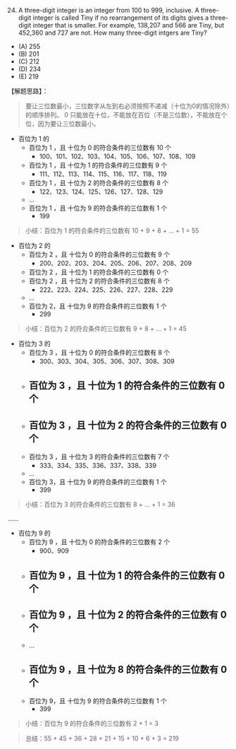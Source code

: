 24. A three-digit integer is an integer from 100 to 999, inclusive. A three-digit integer is called Tiny if no rearrangement of its digits gives a three-digit integer that is smaller. For example, 138,207 and 566 are Tiny, but 452,360 and 727 are not. How many three-digit intgers are Tiny?
- (A) 255
- (B) 201
- (C) 212
- (D) 234
- (E) 219

【解题思路】：
> 要让三位数最小，三位数字从左到右必须按照不递减（十位为0的情况除外）的顺序排列。
> 0 只能放在十位，不能放在百位（不是三位数），不能放在个位，因为要让三位数最小。

- 百位为 1 的
  - 百位为 1 ，且 十位为 0 的符合条件的三位数有 10 个
    - 100、101、102、103、104、105、106、107、108、109
  - 百位为 1 ，且 十位为 1 的符合条件的三位数有 9 个
    - 111、112、113、114、115、116、117、118、119
  - 百位为 1 ，且 十位为 2 的符合条件的三位数有 8 个
    - 122、123、124、125、126、127、128、129
  - ...
  - 百位为 1 ，且 十位为 9 的符合条件的三位数有 1 个
    - 199

>小结：百位为 1 的符合条件的三位数有 10 + 9 + 8 + ... + 1 = 55

- 百位为 2 的
  - 百位为 2 ，且 十位为 0 的符合条件的三位数有 9 个
    - 200、202、203、204、205、206、207、208、209
  - 百位为 2 ，且 十位为 1 的符合条件的三位数有 0 个
  - 百位为 2 ，且 十位为 2 的符合条件的三位数有 8 个
    - 222、223、224、225、226、227、228、229
  - ...
  - 百位为 2，且 十位为 9 的符合条件的三位数有 1 个
    - 299

>小结：百位为 2 的符合条件的三位数有 9 + 8 + ... + 1 = 45

- 百位为 3 的
  - 百位为 3 ，且 十位为 0 的符合条件的三位数有 8 个
    - 300、303、304、305、306、307、308、309
  - 百位为 3 ，且 十位为 1 的符合条件的三位数有 0 个
    - 
  - 百位为 3 ，且 十位为 2 的符合条件的三位数有 0 个
    - 
  - 百位为 3 ，且 十位为 3 的符合条件的三位数有 7 个
    - 333、334、335、336、337、338、339
  - ...
  - 百位为 3，且 十位为 9 的符合条件的三位数有 1 个
    - 399
>小结：百位为 3 的符合条件的三位数有 8 + ... + 1 = 36

......

- 百位为 9 的
  - 百位为 9 ，且 十位为 0 的符合条件的三位数有 2 个
    - 900、909
  - 百位为 9 ，且 十位为 1 的符合条件的三位数有 0 个
    - 
  - 百位为 9 ，且 十位为 2 的符合条件的三位数有 0 个
    - 
  - ...
  - 百位为 9 ，且 十位为 8 的符合条件的三位数有 0 个
    - 
  - 百位为 9，且 十位为 9 的符合条件的三位数有 1 个
    - 399

>小结：百位为 9 的符合条件的三位数有 2 + 1 = 3

>总结：55 + 45 + 36 + 28 + 21 + 15 + 10 + 6 + 3 = 219

